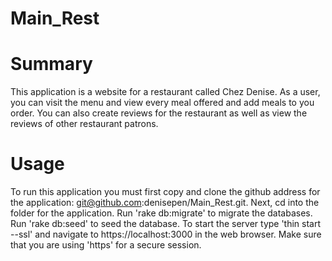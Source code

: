 
# Main_Rest

# Summary
This application is a website for a restaurant called Chez Denise. As a user, you can visit the menu and view every meal offered and add meals to you order.
You can also create reviews for the restaurant as well as view the reviews of other restaurant patrons.

# Usage
To run this application you must first copy and clone the github address for the application: git@github.com:denisepen/Main_Rest.git. Next, cd into the folder for the application. Run 'rake db:migrate' to migrate the databases. Run 'rake db:seed' to seed the database. To start the server type 'thin start --ssl' and navigate to https://localhost:3000 in the web browser. Make sure that you are using 'https' for a secure session.
